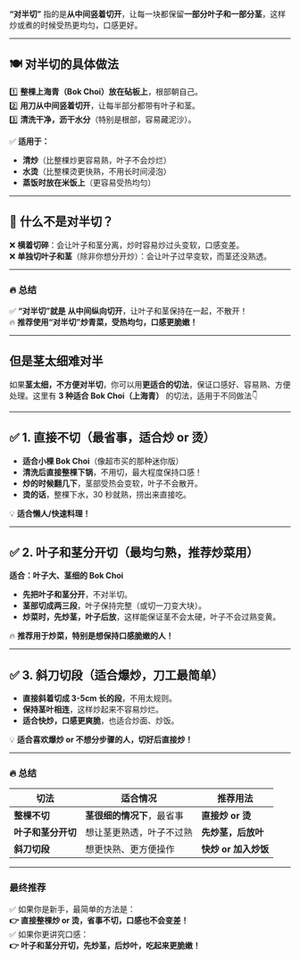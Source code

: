 **“对半切”** 指的是**从中间竖着切开**，让每一块都保留**一部分叶子和一部分茎**，这样炒或煮的时候受热更均匀，口感更好。  

---

## **🍽 对半切的具体做法**
1️⃣ **整棵上海青（Bok Choi）放在砧板上**，根部朝自己。  
2️⃣ **用刀从中间竖着切开**，让每半部分都带有叶子和茎。  
3️⃣ **清洗干净，沥干水分**（特别是根部，容易藏泥沙）。  

✅ **适用于：**  
- **清炒**（比整棵炒更容易熟，叶子不会炒烂）  
- **水烫**（比整棵烫更快熟，不用长时间浸泡）  
- **蒸饭时放在米饭上**（更容易受热均匀）  

---

## **🛑 什么不是对半切？**
❌ **横着切碎**：会让叶子和茎分离，炒时容易炒过头变软，口感变差。  
❌ **单独切叶子和茎**（除非你想分开炒）：会让叶子过早变软，而茎还没熟透。  

---

### **🔥 总结**
✅ **“对半切”就是** **从中间纵向切开**，让叶子和茎保持在一起，不散开！  
🔥 **推荐使用“对半切”炒青菜，受热均匀，口感更脆嫩！**

---

## 但是茎太细难对半

如果**茎太细，不方便对半切**，你可以用**更适合的切法**，保证口感好、容易熟、方便处理。这里有 **3 种适合 Bok Choi（上海青）** 的切法，适用于不同做法👇  

---

## **✅ 1. 直接不切（最省事，适合炒 or 烫）**  
- **适合小棵 Bok Choi**（像超市买的那种迷你版）  
- **清洗后直接整棵下锅**，不用切，最大程度保持口感！  
- **炒的时候翻几下**，茎部受热会变软，叶子不会散开。  
- **烫的话**，整棵下水，30 秒就熟，捞出来直接吃。  

💡 **适合懒人/快速料理！**  

---

## **✅ 2. 叶子和茎分开切（最均匀熟，推荐炒菜用）**  
**适合：叶子大、茎细的 Bok Choi**  
- **先把叶子和茎分开**，不对半切。  
- **茎部切成两三段**，叶子保持完整（或切一刀变大块）。  
- **炒菜时，先炒茎，叶子后放**，这样能保证茎不会太硬，叶子不会过熟变黄。  

🔥 **推荐用于炒菜，特别是想保持口感脆嫩的人！**  

---

## **✅ 3. 斜刀切段（适合爆炒，刀工最简单）**  
- **直接斜着切成 3-5cm 长的段**，不用太规则。  
- **保持茎叶相连**，这样炒起来不容易炒烂。  
- **适合快炒，口感更爽脆**，也适合炒面、炒饭。  

💡 **适合喜欢爆炒 or 不想分步骤的人，切好后直接炒！**  

---

### **🔥 总结**
| **切法** | **适合情况** | **推荐用法** |
|------|--------|--------|
| **整棵不切** | **茎很细的情况下**，最省事 | **直接炒 or 烫** |
| **叶子和茎分开切** | 想让茎更熟透，叶子不过熟 | **先炒茎，后放叶** |
| **斜刀切段** | 想更快熟、更方便操作 | **快炒 or 加入炒饭** |

---

### **最终推荐**
✅ 如果你是新手，最简单的方法是：  
**👉 直接整棵炒 or 烫，省事不切，口感也不会变差！**  
✅ 如果你更讲究口感：  
**👉 叶子和茎分开切，先炒茎，后炒叶，吃起来更脆嫩！**